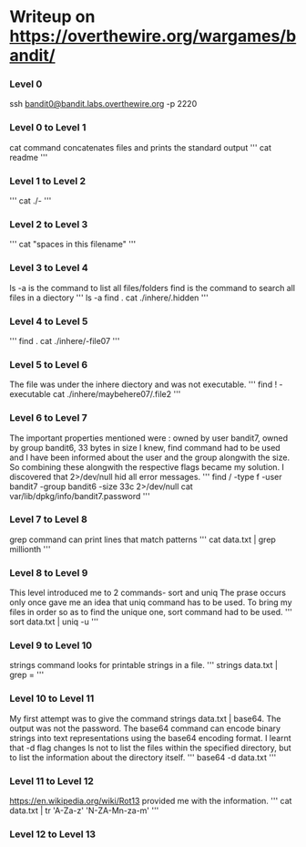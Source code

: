 # Writeup on https://overthewire.org/wargames/bandit/

### Level 0

ssh bandit0@bandit.labs.overthewire.org -p 2220

### Level 0 to Level 1
cat command concatenates files and prints the standard output
'''
cat readme
'''

### Level 1 to Level 2

'''
cat ./-
'''

### Level 2 to Level 3

'''
cat "spaces in this filename"
'''

### Level 3 to Level 4

ls -a is the command to list all files/folders
find is the command to search all files in a diectory
'''
ls -a
find .
cat ./inhere/.hidden
'''
### Level 4 to Level 5

'''
find .
cat ./inhere/-file07
'''

### Level 5 to Level 6

The file was under the inhere diectory and was not executable.
'''
find \! -executable
cat ./inhere/maybehere07/.file2
'''

### Level 6 to Level 7

The important properties mentioned were : owned by user bandit7, owned by group bandit6, 33 bytes in size
I knew, find command had to be used and I have been informed about the user and the group alongwith the size.
So combining these alongwith the respective flags became my solution. I discovered that 2>/dev/null hid all error messages.
'''
find / -type f -user bandit7 -group bandit6 -size 33c 2>/dev/null
cat var/lib/dpkg/info/bandit7.password
'''

### Level 7 to Level 8

grep command can print lines that match patterns
'''
cat data.txt | grep millionth
'''

### Level 8 to Level 9

This level introduced me to 2 commands- sort and uniq
The prase occurs only once gave me an idea that uniq command has to be used. To bring my files in order so as to find the unique one, sort command had to be used.
'''
sort data.txt | uniq -u
'''

### Level 9 to Level 10

strings command looks for printable strings in a file.
'''
strings data.txt | grep =
'''

### Level 10 to Level 11

My first attempt was to give the command strings data.txt | base64. The output was not the password.
The base64 command can encode binary strings into text representations using the base64 encoding format.
I learnt that -d flag changes ls not to list the files within the specified directory, but to list the information about the directory itself.
'''
base64 -d data.txt
'''

### Level 11 to Level 12

https://en.wikipedia.org/wiki/Rot13 provided me with the information.
'''
cat data.txt | tr 'A-Za-z' 'N-ZA-Mn-za-m'
'''

### Level 12 to Level 13



























